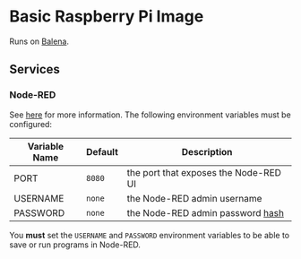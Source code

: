 # Basic Raspberry Pi Image

Runs on [Balena](https://www.balena.io/).

## Services

### Node-RED

See [here](https://github.com/balena-io-projects/balena-node-red) for more information. The following environment variables must be configured:

Variable Name | Default       | Description
------------- | ------------- | -------------
PORT          | `8080`        | the port that exposes the Node-RED UI
USERNAME      | `none`        | the Node-RED admin username
PASSWORD      | `none`        | the Node-RED admin password [hash](https://nodered.org/docs/security#generating-the-password-hash)

You **must** set the `USERNAME` and `PASSWORD` environment variables to be able to save or run programs in Node-RED. 
